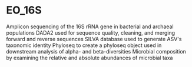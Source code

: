 # EO_16S
Amplicon sequencing of the 16S rRNA gene in bacterial and archaeal populations 
DADA2 used for sequence quality, cleaning, and merging forward and reverse sequences
SILVA database used to generate ASV's taxonomic identity
Phyloseq to create a phyloseq object used in downstream analysis of alpha- and beta-diversities
Microbial composition by examining the relative and absolute abundances of microbial taxa
